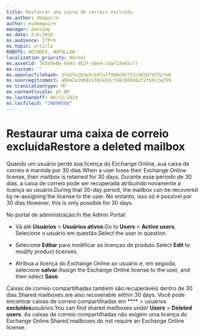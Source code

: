 ```yaml
---
title: Restaurar uma caixa de correio excluída
ms.author: dmaguire
author: msdmaguire
manager: dansimp
ms.date: 2/8/2018
ms.audience: ITPro
ms.topic: article
ROBOTS: NOINDEX, NOFOLLOW
localization_priority: Normal
ms.assetid: 7b5b4e06-6943-4b2f-b8e4-cdaf13e65c77
ms.custom: ''
ms.openlocfilehash: 3fa5fe283ebc89faff984e85731cdd3d70f5a7e6
ms.sourcegitcommit: a9be2e396022382e92cf40c0d0d82f2f59c2e259
ms.translationtype: MT
ms.contentlocale: pt-BR
ms.lasthandoff: 06/12/2019
ms.locfileid: "34899508"
---
```

# <a name="restore-a-deleted-mailbox"></a><span data-ttu-id="2f83f-102">Restaurar uma caixa de correio excluída</span><span class="sxs-lookup"><span data-stu-id="2f83f-102">Restore a deleted mailbox</span></span>

<span data-ttu-id="2f83f-103">Quando um usuário perde sua licença do Exchange Online, sua caixa de correio é mantida por 30 dias.</span><span class="sxs-lookup"><span data-stu-id="2f83f-103">When a user loses their Exchange Online license, their mailbox is retained for 30 days.</span></span> <span data-ttu-id="2f83f-104">Durante esse período de 30 dias, a caixa de correio pode ser recuperada atribuindo novamente a licença ao usuário.</span><span class="sxs-lookup"><span data-stu-id="2f83f-104">During that 30-day period, the mailbox can be recovered by re-assigning the license to the user.</span></span> <span data-ttu-id="2f83f-105">No entanto, isso só é possível por 30 dias.</span><span class="sxs-lookup"><span data-stu-id="2f83f-105">However, this is only possible for 30 days.</span></span>
  
<span data-ttu-id="2f83f-106">No portal de administração:</span><span class="sxs-lookup"><span data-stu-id="2f83f-106">In the Admin Portal:</span></span>
  
- <span data-ttu-id="2f83f-107">Vá até **Usuários** \> **Usuários ativos**.</span><span class="sxs-lookup"><span data-stu-id="2f83f-107">Go to **Users** \> **Active users**.</span></span> <span data-ttu-id="2f83f-108">Selecione o usuário em questão.</span><span class="sxs-lookup"><span data-stu-id="2f83f-108">Select the user in question.</span></span>

- <span data-ttu-id="2f83f-109">Selecione **Editar** para modificar as licenças de produto.</span><span class="sxs-lookup"><span data-stu-id="2f83f-109">Select **Edit** to modify product licenses.</span></span>

- <span data-ttu-id="2f83f-110">Atribua a licença do Exchange Online ao usuário e, em seguida, selecione **salvar**.</span><span class="sxs-lookup"><span data-stu-id="2f83f-110">Assign the Exchange Online license to the user, and then select **Save**.</span></span>

<span data-ttu-id="2f83f-111">Caixas de correio compartilhadas também são recuperáveis dentro de 30 dias.</span><span class="sxs-lookup"><span data-stu-id="2f83f-111">Shared mailboxes are also recoverable within 30 days.</span></span> <span data-ttu-id="2f83f-112">Você pode encontrar caixas de correio compartilhadas em \*\*\*\* \> usuários **excluídos**usuários.</span><span class="sxs-lookup"><span data-stu-id="2f83f-112">You can find shared mailboxes under **Users** \> **Deleted users**.</span></span> <span data-ttu-id="2f83f-113">As caixas de correio compartilhadas não exigem uma licença do Exchange Online.</span><span class="sxs-lookup"><span data-stu-id="2f83f-113">Shared mailboxes do not require an Exchange Online license.</span></span>
  